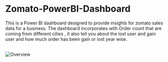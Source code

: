 # Zomato-PowerBI-Dashboard
This is a Power BI dashboard designed to provide insights for zomato sales data for a business. The dashboard incorporates with Order count that are coming from different cities , it also tell you about the lost user and gain user and how much order has been gain or lost year wise.
<br><br>


![Overview](https://github.com/samrat-gupta110/Zomato-PowerBI-Dashboard/assets/60893601/c768d13f-c508-4159-81c0-dce7ce087809)
